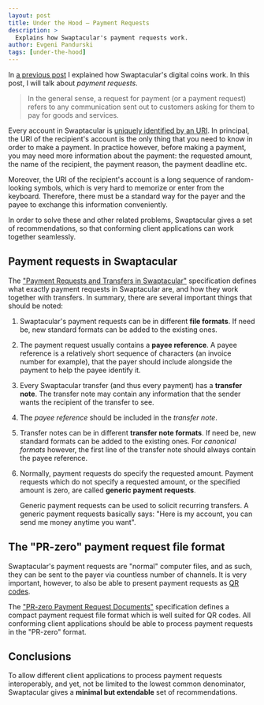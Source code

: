 ```yaml
---
layout: post
title: Under the Hood — Payment Requests
description: >
  Explains how Swaptacular's payment requests work.
author: Evgeni Pandurski
tags: [under-the-hood]
---
```


In [a previous post](/2023/10/16/under-the-hood-digital-coins/) I explained
how Swaptacular's digital coins work. In this post, I will talk about
*payment requests*.

> In the general sense, a request for payment (or a payment request) refers
> to any communication sent out to customers asking for them to pay for
> goods and services.

<!--more-->

Every account in Swaptacular is [uniquely identified by an
URI](/public/docs/swpt-uri-scheme.pdf). In principal, the URI of the
recipient's account is the only thing that you need to know in order to make
a payment. In practice however, before making a payment, you may need more
information about the payment: the requested amount, the name of the
recipient, the payment reason, the payment deadline etc.

Moreover, the URI of the recipient's account is a long sequence of
random-looking symbols, which is very hard to memorize or enter from the
keyboard. Therefore, there must be a standard way for the payer and the
payee to exchange this information conveniently.

In order to solve these and other related problems, Swaptacular gives a set
of recommendations, so that conforming client applications can work together
seamlessly.

## Payment requests in Swaptacular

The ["Payment Requests and Transfers in
Swaptacular"](/public/docs/payment-requests.pdf) specification defines what
exactly payment requests in Swaptacular are, and how they work together with
transfers. In summary, there are several important things that should be
noted:

1. Swaptacular's payment requests can be in different **file formats**. If
   need be, new standard formats can be added to the existing ones.

2. The payment request usually contains a **payee reference**. A payee
   reference is a relatively short sequence of characters (an invoice number
   for example), that the payer should include alongside the payment to help
   the payee identify it.

3. Every Swaptacular transfer (and thus every payment) has a **transfer
   note**. The transfer note may contain any information that the sender
   wants the recipient of the transfer to see.

4. The *payee reference* should be included in the *transfer note*.

5. Transfer notes can be in different **transfer note formats**. If need be,
   new standard formats can be added to the existing ones. For *canonical
   formats* however, the first line of the transfer note should always
   contain the payee reference.

6. Normally, payment requests do specify the requested amount. Payment
   requests which do not specify a requested amount, or the specified amount
   is zero, are called **generic payment requests**.

   Generic payment requests can be used to solicit recurring transfers. A
   generic payment requests basically says: "Here is my account, you can
   send me money anytime you want".

## The "PR-zero" payment request file format

Swaptacular's payment requests are "normal" computer files, and as such,
they can be sent to the payer via countless number of channels. It is very
important, however, to also be able to present payment requests as [QR
codes](https://en.wikipedia.org/wiki/QR_code).

The ["PR-zero Payment Request Documents"](/public/docs/pr0-documents.pdf)
specification defines a compact payment request file format which is well
suited for QR codes. All conforming client applications should be able to
process payment requests in the "PR-zero" format.

## Conclusions

To allow different client applications to process payment requests
interoperably, and yet, not be limited to the lowest common denominator,
Swaptacular gives a **minimal but extendable** set of recommendations.
